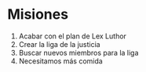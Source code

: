 # Misiones

1. Acabar con el plan de Lex Luthor
2. Crear la liga de la justicia
3. Buscar nuevos miembros para la liga 
4. Necesitamos más comida


